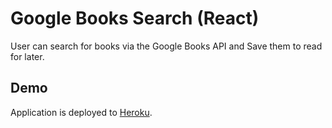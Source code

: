 # Google Books Search (React)

User can search for books via the Google Books API and Save them to read for later.


## Demo

Application is deployed to [Heroku](https://google-books-react2020.herokuapp.com/).



